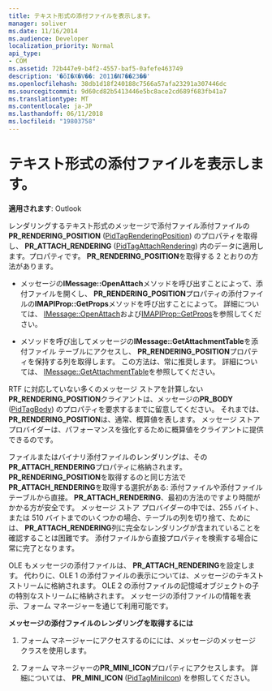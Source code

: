```yaml
---
title: テキスト形式の添付ファイルを表示します。
manager: soliver
ms.date: 11/16/2014
ms.audience: Developer
localization_priority: Normal
api_type:
- COM
ms.assetid: 72b447e9-b4f2-4557-baf5-0afefe463749
description: '�ŏI�X�V��: 2011�N7��23��'
ms.openlocfilehash: 38db1d18f240188c7566a57afa23291a307446dc
ms.sourcegitcommit: 9d60cd82b5413446e5bc8ace2cd689f683fb41a7
ms.translationtype: MT
ms.contentlocale: ja-JP
ms.lasthandoff: 06/11/2018
ms.locfileid: "19803758"
---
```

# <a name="rendering-an-attachment-in-plain-text"></a>テキスト形式の添付ファイルを表示します。

  
  
**適用されます**: Outlook 
  
レンダリングするテキスト形式のメッセージで添付ファイル添付ファイルの**PR_RENDERING_POSITION** ([PidTagRenderingPosition](pidtagrenderingposition-canonical-property.md)) のプロパティを取得し、 **PR_ATTACH_RENDERING** ([PidTagAttachRendering](pidtagattachrendering-canonical-property.md)) 内のデータに適用します。プロパティです。 **PR_RENDERING_POSITION**を取得する 2 とおりの方法があります。
  
- メッセージの**IMessage::OpenAttach**メソッドを呼び出すことによって、添付ファイルを開くし、 **PR_RENDERING_POSITION**プロパティの添付ファイルの**IMAPIProp::GetProps**メソッドを呼び出すことによって。 詳細については、 [IMessage::OpenAttach](imessage-openattach.md)および[IMAPIProp::GetProps](imapiprop-getprops.md)を参照してください。
    
- メソッドを呼び出してメッセージの**IMessage::GetAttachmentTable**を添付ファイル テーブルにアクセスし、 **PR_RENDERING_POSITION**プロパティを保持する列を取得します。 この方法は、常に推奨します。 詳細については、 [IMessage::GetAttachmentTable](imessage-getattachmenttable.md)を参照してください。
    
RTF に対応していない多くのメッセージ ストアを計算しない**PR_RENDERING_POSITION**クライアントは、メッセージの**PR_BODY** ([PidTagBody](pidtagbody-canonical-property.md)) のプロパティを要求するまでに留意してください。 それまでは、 **PR_RENDERING_POSITION**は、通常、概算値を表します。 メッセージ ストア プロバイダーは、パフォーマンスを強化するために概算値をクライアントに提供できるのです。 
  
ファイルまたはバイナリ添付ファイルのレンダリングは、その**PR_ATTACH_RENDERING**プロパティに格納されます。 **PR_RENDERING_POSITION**を取得するのと同じ方法で**PR_ATTACH_RENDERING**を取得する選択がある: 添付ファイルや添付ファイル テーブルから直接。 **PR_ATTACH_RENDERING**、最初の方法のですより時間がかかる方が安全です。 メッセージ ストア プロバイダーの中では、255 バイト、または 510 バイトまでのいくつかの場合、テーブルの列を切り捨て、ためには、 **PR_ATTACH_RENDERING**列に完全なレンダリングが含まれていることを確認することは困難です。 添付ファイルから直接プロパティを検索する場合に常に完了となります。 
  
OLE もメッセージの添付ファイルは、 **PR_ATTACH_RENDERING**を設定します。 代わりに、OLE 1 の添付ファイルの表示については、メッセージのテキスト ストリームに格納されます。 OLE 2 の添付ファイルの記憶域オブジェクトの子の特別なストリームに格納されます。 メッセージの添付ファイルの情報を表示、フォーム マネージャーを通じて利用可能です。 
  
 **メッセージの添付ファイルのレンダリングを取得するには**
  
1. フォーム マネージャーにアクセスするのにには、メッセージのメッセージ クラスを使用します。
    
2. フォーム マネージャーの**PR_MINI_ICON**プロパティにアクセスします。 詳細については、 **PR_MINI_ICON** ([PidTagMiniIcon](pidtagminiicon-canonical-property.md)) を参照してください。
    

